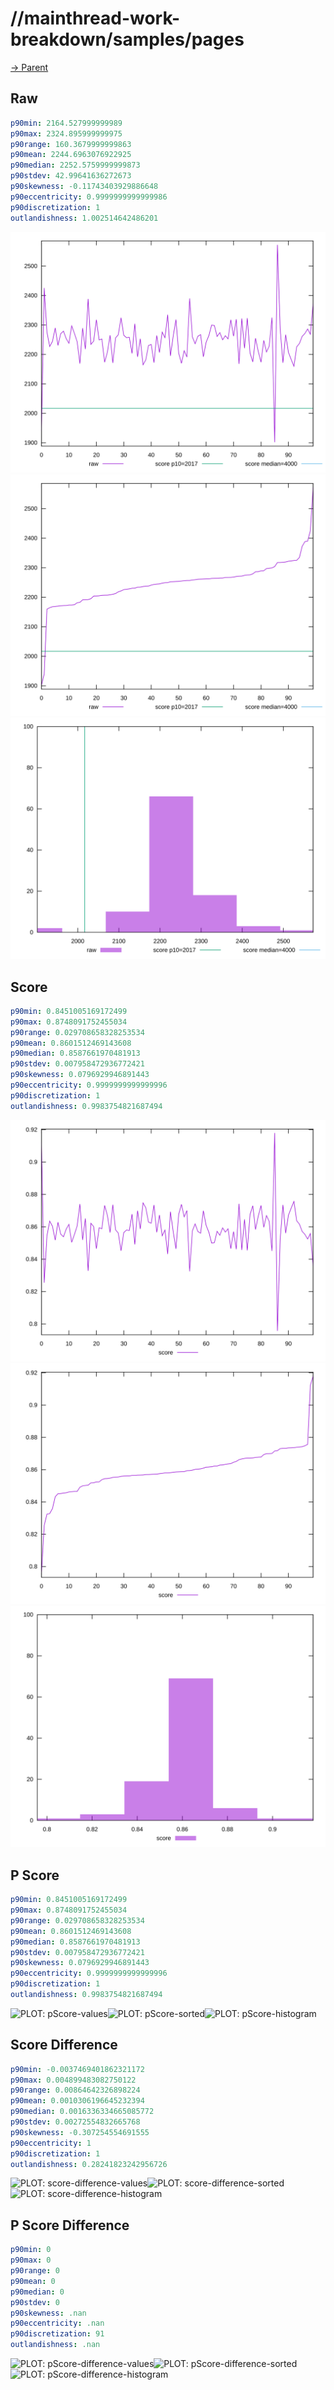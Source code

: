 
# //mainthread-work-breakdown/samples/pages

[→ Parent](../..)


## Raw


```yaml
p90min: 2164.527999999989
p90max: 2324.895999999975
p90range: 160.3679999999863
p90mean: 2244.6963076922925
p90median: 2252.5759999999873
p90stdev: 42.99641636272673
p90skewness: -0.11743403929886648
p90eccentricity: 0.9999999999999986
p90discretization: 1
outlandishness: 1.002514642486201

```

![PLOT: raw-values](./raw/values.svg)![PLOT: raw-sorted](./raw/sorted.svg)![PLOT: raw-histogram](./raw/histogram.svg)
## Score


```yaml
p90min: 0.8451005169172499
p90max: 0.8748091752455034
p90range: 0.029708658328253534
p90mean: 0.8601512469143608
p90median: 0.8587661970481913
p90stdev: 0.007958472936772421
p90skewness: 0.0796929946891443
p90eccentricity: 0.9999999999999996
p90discretization: 1
outlandishness: 0.9983754821687494

```

![PLOT: score-values](./score/values.svg)![PLOT: score-sorted](./score/sorted.svg)![PLOT: score-histogram](./score/histogram.svg)
## P Score


```yaml
p90min: 0.8451005169172499
p90max: 0.8748091752455034
p90range: 0.029708658328253534
p90mean: 0.8601512469143608
p90median: 0.8587661970481913
p90stdev: 0.007958472936772421
p90skewness: 0.0796929946891443
p90eccentricity: 0.9999999999999996
p90discretization: 1
outlandishness: 0.9983754821687494

```

![PLOT: pScore-values](./pScore/values.svg)![PLOT: pScore-sorted](./pScore/sorted.svg)![PLOT: pScore-histogram](./pScore/histogram.svg)
## Score Difference


```yaml
p90min: -0.0037469401862321172
p90max: 0.004899483082750122
p90range: 0.00864642326898224
p90mean: 0.0010306196645232394
p90median: 0.0016336334665085772
p90stdev: 0.00272554832665768
p90skewness: -0.307254554691555
p90eccentricity: 1
p90discretization: 1
outlandishness: 0.28241823242956726

```

![PLOT: score-difference-values](./score-difference/values.svg)![PLOT: score-difference-sorted](./score-difference/sorted.svg)![PLOT: score-difference-histogram](./score-difference/histogram.svg)
## P Score Difference


```yaml
p90min: 0
p90max: 0
p90range: 0
p90mean: 0
p90median: 0
p90stdev: 0
p90skewness: .nan
p90eccentricity: .nan
p90discretization: 91
outlandishness: .nan

```

![PLOT: pScore-difference-values](./pScore-difference/values.svg)![PLOT: pScore-difference-sorted](./pScore-difference/sorted.svg)![PLOT: pScore-difference-histogram](./pScore-difference/histogram.svg)